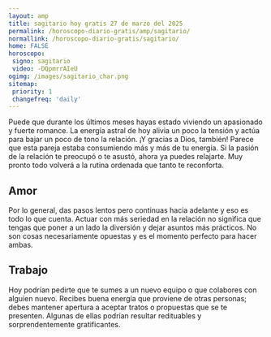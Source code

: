 ```yaml
---
layout: amp
title: sagitario hoy gratis 27 de marzo del 2025 
permalink: /horoscopo-diario-gratis/amp/sagitario/
normallink: /horoscopo-diario-gratis/sagitario/
home: FALSE
horoscopo:
 signo: sagitario
 video: -DQpmrrAIeU
ogimg: /images/sagitario_char.png
sitemap:
 priority: 1
 changefreq: 'daily'
---
```



Puede que durante los últimos meses hayas estado viviendo un apasionado y fuerte romance. La energía astral de hoy alivia un poco la tensión y actúa para bajar un poco de tono la relación. ¡Y gracias a Dios, también! Parece que esta pareja estaba consumiendo más y más de tu energía. Si la pasión de la relación te preocupó o te asustó, ahora ya puedes relajarte. Muy pronto todo volverá a la rutina ordenada que tanto te reconforta.

## Amor

Por lo general, das pasos lentos pero continuas hacia adelante y eso es todo lo que cuenta. Actuar con más seriedad en la relación no significa que tengas que poner a un lado la diversión y dejar asuntos más prácticos. No son cosas necesariamente opuestas y es el momento perfecto para hacer ambas.

## Trabajo

Hoy podrían pedirte que te sumes a un nuevo equipo o que colabores con alguien nuevo. Recibes buena energía que proviene de otras personas; debes mantener apertura a aceptar tratos o propuestas que se te presenten. Algunas de ellas podrían resultar redituables y sorprendentemente gratificantes.